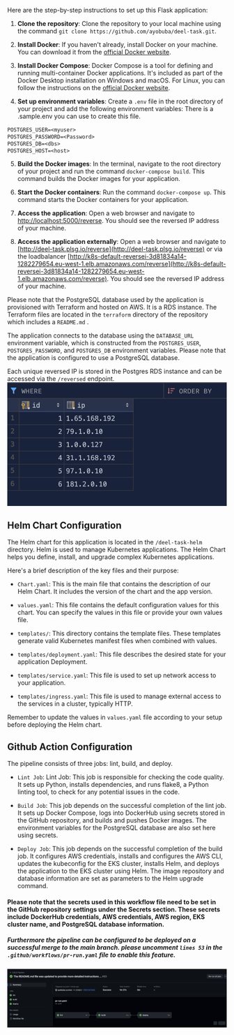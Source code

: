 Here are the step-by-step instructions to set up this Flask application:

1. **Clone the repository**: Clone the repository to your local machine using the command `git clone https://github.com/ayobuba/deel-task.git`. 

2. **Install Docker**: If you haven't already, install Docker on your machine. You can download it from the [official Docker website](https://www.docker.com/products/docker-desktop).

3. **Install Docker Compose**: Docker Compose is a tool for defining and running multi-container Docker applications. It's included as part of the Docker Desktop installation on Windows and macOS. For Linux, you can follow the instructions on the [official Docker website](https://docs.docker.com/compose/install/).

4. **Set up environment variables**: Create a `.env` file in the root directory of your project and add the following environment variables: There is a .sample.env you can use to create this file.

```dotenv
POSTGRES_USER=<myuser>
POSTGRES_PASSWORD=<Password>
POSTGRES_DB=<dbs>
POSTGRES_HOST=<host>
```

5. **Build the Docker images**: In the terminal, navigate to the root directory of your project and run the command `docker-compose build`. This command builds the Docker images for your application.

6. **Start the Docker containers**: Run the command `docker-compose up`. This command starts the Docker containers for your application.

7. **Access the application**: Open a web browser and navigate to [http://localhost:5000/reverse](http://localhost:5000/reverse). You should see the reversed IP address of your machine.

8. **Access the application externally**: Open a web browser and navigate to [http://deel-task.plsg.io/reverse](http://deel-task.plsg.io/reverse) or via the loadbalancer [http://k8s-default-reversei-3d81834a14-1282279654.eu-west-1.elb.amazonaws.com/reverse](http://k8s-default-reversei-3d81834a14-1282279654.eu-west-1.elb.amazonaws.com/reverse). You should see the reversed IP address of your machine. 

Please note that the PostgreSQL database used by the application is provisioned with Terraform and hosted on AWS. It is a RDS instance. The Terraform files are located in the `terraform` directory of the repository which includes a `README.md` . 

The application connects to the database using the `DATABASE_URL` environment variable, which is constructed from the `POSTGRES_USER`, `POSTGRES_PASSWORD`, and `POSTGRES_DB` environment variables.
Please note that the application is configured to use a PostgreSQL database.

Each unique reversed IP is stored in the Postgres RDS instance and can be accessed via the `/reversed` endpoint.
![stored](./images/reverse.png)

## Helm Chart Configuration

The Helm chart for this application is located in the `/deel-task-helm` directory. Helm is used to manage Kubernetes applications. The Helm Chart helps you define, install, and upgrade complex Kubernetes applications.

Here's a brief description of the key files and their purpose:

- `Chart.yaml`: This is the main file that contains the description of our Helm Chart. It includes the version of the chart and the app version.

- `values.yaml`: This file contains the default configuration values for this chart. You can specify the values in this file or provide your own values file.

- `templates/`: This directory contains the template files. These templates generate valid Kubernetes manifest files when combined with values.

- `templates/deployment.yaml`: This file describes the desired state for your application Deployment.

- `templates/service.yaml`: This file is used to set up network access to your application.

- `templates/ingress.yaml`: This file is used to manage external access to the services in a cluster, typically HTTP.

Remember to update the values in `values.yaml` file according to your setup before deploying the Helm chart.

## Github Action Configuration

The pipeline consists of three jobs: lint, build, and deploy.  

- `Lint Job`: Lint Job: This job is responsible for checking the code quality. It sets up Python, installs dependencies, and runs flake8, a Python linting tool, to check for any potential issues in the code.  

- `Build Job`: This job depends on the successful completion of the lint job. It sets up Docker Compose, logs into DockerHub using secrets stored in the GitHub repository, and builds and pushes Docker images. The environment variables for the PostgreSQL database are also set here using secrets.  
- `Deploy Job`: This job depends on the successful completion of the build job. It configures AWS credentials, installs and configures the AWS CLI, updates the kubeconfig for the EKS cluster, installs Helm, and deploys the application to the EKS cluster using Helm. The image repository and database information are set as parameters to the Helm upgrade command.  


#### Please note that the secrets used in this workflow file need to be set in the GitHub repository settings under the Secrets section. These secrets include DockerHub credentials, AWS credentials, AWS region, EKS cluster name, and PostgreSQL database information.


##### Furthermore the pipeline can be configured to be deployed on a successful merge to the main branch. please uncomment `lines 53` in the `.github/workflows/pr-run.yaml` file to enable this feature.

![Github Actions](./images/actions.png)